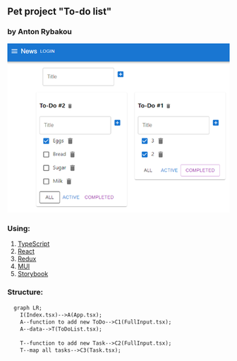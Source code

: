 ## Pet project "To-do list"
### by Anton Rybakou

![img.png](img.png)

### Using:
1. [TypeScript](https://www.typescriptlang.org/)
2. [React](https://reactjs.org/)
3. [Redux](https://redux.js.org/)
4. [MUI](https://material-ui.com/)
5. [Storybook](https://storybook.js.org/)

### Structure:
```mermaid
  graph LR;
    I(Index.tsx)-->A(App.tsx);
    A--function to add new ToDo-->C1(FullInput.tsx);
    A--data-->T(ToDoList.tsx);
    
    T--function to add new Task-->C2(FullInput.tsx);
    T--map all tasks-->C3(Task.tsx);
```